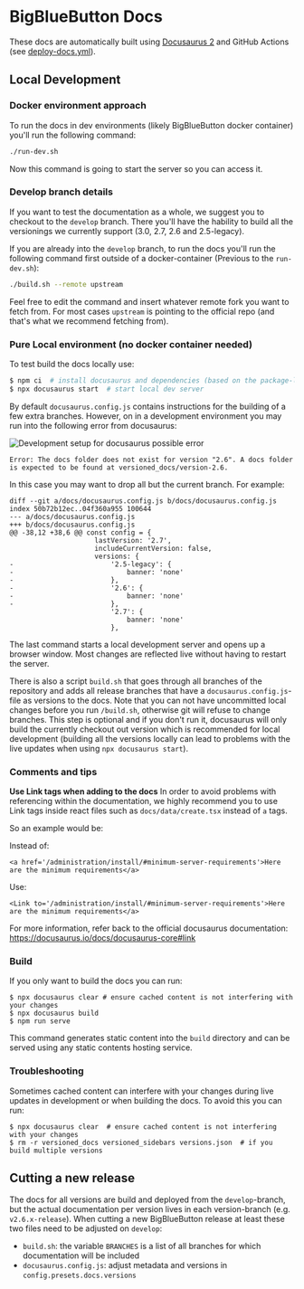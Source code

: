# BigBlueButton Docs

These docs are automatically built using [Docusaurus 2](https://docusaurus.io/)
and GitHub Actions (see [deploy-docs.yml](../.github/workflows/deploy-docs.yml)).

## Local Development

### Docker environment approach

To run the docs in dev environments (likely BigBlueButton docker container) you'll run the following command:

```bash
./run-dev.sh
```

Now this command is going to start the server so you can access it.

### Develop branch details

If you want to test the documentation as a whole, we suggest you to checkout to the `develop` branch. There you'll have the hability to build all the versionings we currently support (3.0, 2.7, 2.6 and 2.5-legacy).

If you are already into the `develop` branch, to run the docs you'll run the following command first outside of a docker-container (Previous to the `run-dev.sh`):

```bash
./build.sh --remote upstream
```

Feel free to edit the command and insert whatever remote fork you want to fetch from. For most cases `upstream` is pointing to the official repo (and that's what we recommend fetching from).


### Pure Local environment (no docker container needed)

To test build the docs locally use:

```bash
$ npm ci  # install docusaurus and dependencies (based on the package-lock.json file)
$ npx docusaurus start  # start local dev server
```

By default `docusaurus.config.js` contains instructions for the building of a few extra branches. However, on in a development environment you may run into the following error from docusaurus:




![Development setup for docusaurus possible error](/docusaurus_start_error_001.png)

`Error: The docs folder does not exist for version "2.6". A docs folder is expected to be found at versioned_docs/version-2.6.`

In this case you may want to drop all but the current branch. For example:

```
diff --git a/docs/docusaurus.config.js b/docs/docusaurus.config.js
index 50b72b12ec..04f360a955 100644
--- a/docs/docusaurus.config.js
+++ b/docs/docusaurus.config.js
@@ -38,12 +38,6 @@ const config = {
                     lastVersion: '2.7',
                     includeCurrentVersion: false,
                     versions: {
-                        '2.5-legacy': {
-                            banner: 'none'
-                        },
-                        '2.6': {
-                            banner: 'none'
-                        },
                         '2.7': {
                             banner: 'none'
                         },

```

The last command starts a local development server and opens up a browser window.
Most changes are reflected live without having to restart the server.

There is also a  script `build.sh` that goes through all branches of the repository
and adds all release branches that have a `docusaurus.config.js`-file as versions
to the docs.
Note that you can not have uncommitted local changes before you run `/build.sh`,
otherwise git will refuse to change branches.
This step is optional and if you don't run it, docusaurus will only build the
currently checkout out version which is recommended for local development
(building all the versions locally can lead to problems with the live
updates when using `npx docusaurus start`).

### Comments and tips

**Use Link tags when adding to the docs**
In order to avoid problems with referencing within the documentation, we highly recommend you to use Link tags inside react files such as `docs/data/create.tsx` instead of `a` tags.

So an example would be:

Instead of:
```tsx
<a href='/administration/install/#minimum-server-requirements'>Here are the minimum requirements</a>
```

Use:
```tsx
<Link to='/administration/install/#minimum-server-requirements'>Here are the minimum requirements</a>
```

For more information, refer back to the official docusaurus documentation: https://docusaurus.io/docs/docusaurus-core#link

### Build

If you only want to build the docs you can run:

```
$ npx docusaurus clear # ensure cached content is not interfering with your changes
$ npx docusaurus build
$ npm run serve
```

This command generates static content into the `build` directory
and can be served using any static contents hosting service.

### Troubleshooting

Sometimes cached content can interfere with your changes during live updates
in development or when building the docs.
To avoid this you can run:

```
$ npx docusaurus clear  # ensure cached content is not interfering with your changes
$ rm -r versioned_docs versioned_sidebars versions.json  # if you build multiple versions
```

## Cutting a new release

The docs for all versions are build and deployed from the `develop`-branch,
but the actual documentation per version lives in each version-branch (e.g. `v2.6.x-release`).
When cutting a new BigBlueButton release at least these two files need to be adjusted on `develop`:

- `build.sh`: the variable `BRANCHES` is a list of all branches for which documentation will be included
- `docusaurus.config.js`: adjust metadata and versions in `config.presets.docs.versions`

